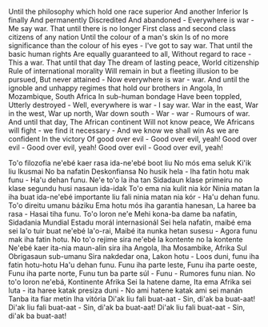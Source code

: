 Until the philosophy which hold one race superior
And another
Inferior
Is finally
And permanently
Discredited
And abandoned -
Everywhere is war -
Me say war.
That until there is no longer
First class and second class citizens of any nation
Until the colour of a man's skin
Is of no more significance than the colour of his eyes -
I've got to say war.
That until the basic human rights
Are equally guaranteed to all,
Without regard to race -
This a war.
That until that day
The dream of lasting peace,
World citizenship
Rule of international morality
Will remain in but a fleeting illusion to be pursued,
But never attained -
Now everywhere is war - war.
And until the ignoble and unhappy regimes
that hold our brothers in Angola,
In Mozambique,
South Africa
In sub-human bondage
Have been toppled,
Utterly destroyed -
Well, everywhere is war -
I say war.
War in the east,
War in the west,
War up north,
War down south -
War - war -
Rumours of war.
And until that day,
The African continent
Will not know peace,
We Africans will fight - we find it necessary -
And we know we shall win
As we are confident
In the victory
Of good over evil -
Good over evil, yeah!
Good over evil -
Good over evil, yeah!
Good over evil -
Good over evil, yeah!

To'o filozofia ne'ebé kaer rasa ida-ne'ebé boot liu 
 No mós ema seluk 
 Ki'ik liu 
 Ikusmai 
 No ba nafatin 
 Deskonfiansa 
 No husik hela - 
 Iha fatin hotu mak funu - 
 Ha'u dehan funu. 
 Ne'e to'o la iha tan 
 Sidadaun klase primeiru no klase segundu husi nasaun ida-idak 
 To'o ema nia kulit nia kór 
 Ninia matan la iha buat ida-ne'ebé importante liu fali ninia matan nia kór - 
 Ha'u dehan funu. 
 To'o direitu umanu báziku 
 Ema hotu mós iha garantia hanesan, 
 La haree ba rasa - 
 Hasai tiha funu. 
 To'o loron ne'e 
 Mehi kona-ba dame ba nafatin, 
 Sidadania Mundial 
 Estadu morál internasionál 
 Sei hela nafatin, maibé ema sei la'o tuir buat ne'ebé la'o-rai, 
 Maibé ita nunka hetan susesu - 
 Agora funu mak iha fatin hotu. 
 No to'o rejime sira ne'ebé la kontente no la kontente 
 Ne'ebé kaer ita-nia maun-alin sira iha Angola, 
 Iha Mosambike, 
 Afrika Sul 
 Obrigasaun sub-umanu 
 Sira nakdedar ona, 
 Lakon hotu - 
 Loos duni, funu iha fatin hotu-hotu 
 Ha'u dehan funu. 
 Funu iha parte leste, 
 Funu iha parte oeste, 
 Funu iha parte norte, 
 Funu tun ba parte súl - 
 Funu - 
 Rumores funu nian. 
 No to'o loron ne'ebá, 
 Kontinente Afrika 
 Sei la hatene dame, 
 Ita ema Afrika sei luta - ita haree katak presiza duni - 
 No ami hatene katak ami sei manán 
 Tanba ita fiar metin 
 Iha vitória 
 Di'ak liu fali buat-aat - 
 Sin, di'ak ba buat-aat! 
 Di'ak liu fali buat-aat - 
 Sin, di'ak ba buat-aat! 
 Di'ak liu fali buat-aat - 
 Sin, di'ak ba buat-aat!